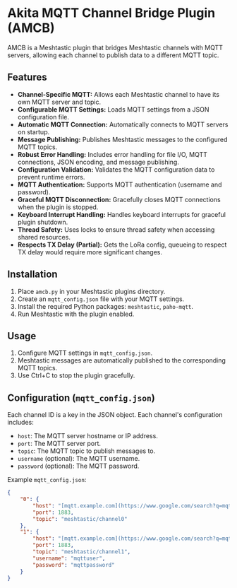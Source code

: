 # Akita MQTT Channel Bridge Plugin (AMCB)

AMCB is a Meshtastic plugin that bridges Meshtastic channels with MQTT servers, allowing each channel to publish data to a different MQTT topic.

## Features

* **Channel-Specific MQTT:** Allows each Meshtastic channel to have its own MQTT server and topic.
* **Configurable MQTT Settings:** Loads MQTT settings from a JSON configuration file.
* **Automatic MQTT Connection:** Automatically connects to MQTT servers on startup.
* **Message Publishing:** Publishes Meshtastic messages to the configured MQTT topics.
* **Robust Error Handling:** Includes error handling for file I/O, MQTT connections, JSON encoding, and message publishing.
* **Configuration Validation:** Validates the MQTT configuration data to prevent runtime errors.
* **MQTT Authentication:** Supports MQTT authentication (username and password).
* **Graceful MQTT Disconnection:** Gracefully closes MQTT connections when the plugin is stopped.
* **Keyboard Interrupt Handling:** Handles keyboard interrupts for graceful plugin shutdown.
* **Thread Safety:** Uses locks to ensure thread safety when accessing shared resources.
* **Respects TX Delay (Partial):** Gets the LoRa config, queueing to respect TX delay would require more significant changes.

## Installation

1.  Place `amcb.py` in your Meshtastic plugins directory.
2.  Create an `mqtt_config.json` file with your MQTT settings.
3.  Install the required Python packages: `meshtastic`, `paho-mqtt`.
4.  Run Meshtastic with the plugin enabled.

## Usage

1.  Configure MQTT settings in `mqtt_config.json`.
2.  Meshtastic messages are automatically published to the corresponding MQTT topics.
3.  Use Ctrl+C to stop the plugin gracefully.

## Configuration (`mqtt_config.json`)

Each channel ID is a key in the JSON object. Each channel's configuration includes:

* `host`: The MQTT server hostname or IP address.
* `port`: The MQTT server port.
* `topic`: The MQTT topic to publish messages to.
* `username` (optional): The MQTT username.
* `password` (optional): The MQTT password.

Example `mqtt_config.json`:

```json
{
    "0": {
        "host": "[mqtt.example.com](https://www.google.com/search?q=mqtt.example.com)",
        "port": 1883,
        "topic": "meshtastic/channel0"
    },
    "1": {
        "host": "[mqtt.example.com](https://www.google.com/search?q=mqtt.example.com)",
        "port": 1883,
        "topic": "meshtastic/channel1",
        "username": "mqttuser",
        "password": "mqttpassword"
    }
}
